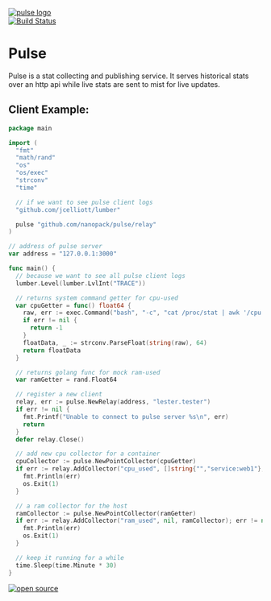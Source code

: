 [![pulse logo](http://nano-assets.gopagoda.io/readme-headers/pulse.png)](http://nanobox.io/open-source#pulse)   
[![Build Status](https://travis-ci.org/nanopack/pulse.svg)](https://travis-ci.org/nanopack/pulse)

# Pulse

Pulse is a stat collecting and publishing service. It serves historical stats over an http api while live stats are sent to mist for live updates.

## Client Example:

```go
package main

import (
  "fmt"
  "math/rand"
  "os"
  "os/exec"
  "strconv"
  "time"

  // if we want to see pulse client logs
  "github.com/jcelliott/lumber"

  pulse "github.com/nanopack/pulse/relay"
)

// address of pulse server
var address = "127.0.0.1:3000"

func main() {
  // because we want to see all pulse client logs
  lumber.Level(lumber.LvlInt("TRACE"))

  // returns system command getter for cpu-used
  var cpuGetter = func() float64 {
    raw, err := exec.Command("bash", "-c", "cat /proc/stat | awk '/cpu / {usage=($2+$4)/($2+$4+$5)} END {print usage}' | tr -d '\n'").Output()
    if err != nil {
      return -1
    }
    floatData, _ := strconv.ParseFloat(string(raw), 64)
    return floatData
  }

  // returns golang func for mock ram-used
  var ramGetter = rand.Float64

  // register a new client
  relay, err := pulse.NewRelay(address, "lester.tester")
  if err != nil {
    fmt.Printf("Unable to connect to pulse server %s\n", err)
    return
  }
  defer relay.Close()

  // add new cpu collector for a container
  cpuCollector := pulse.NewPointCollector(cpuGetter)
  if err := relay.AddCollector("cpu_used", []string{"","service:web1"}, cpuCollector); err != nil {
    fmt.Println(err)
    os.Exit(1)
  }

  // a ram collector for the host
  ramCollector := pulse.NewPointCollector(ramGetter)
  if err := relay.AddCollector("ram_used", nil, ramCollector); err != nil {
    fmt.Println(err)
    os.Exit(1)
  }

  // keep it running for a while
  time.Sleep(time.Minute * 30)
}
```

[![open source](http://nano-assets.gopagoda.io/open-src/nanobox-open-src.png)](http://nanobox.io/open-source)
